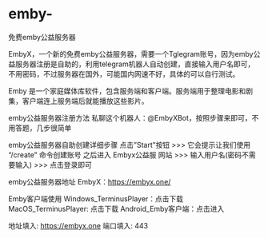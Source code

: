 # emby-

免费emby公益服务器

EmbyX，一个新的免费emby公益服务器，需要一个Tglegram账号，因为emby公益服务器注册是自助的，利用telegram机器人自动创建，直接输入用户名即可，不用密码，不过服务器在国外，可能国内网速不好，具体的可以自行测试。

Emby 是一个家庭媒体库软件，包含服务端和客户端。服务端用于整理电影和剧集，客户端连上服务端后就能播放这些影片。

emby公益服务器注册方法
私聊这个机器人：@EmbyXBot，按照步骤来即可，不用答题，几步很简单

emby公益服务器自助创建详细步骤
点击”Start”按钮 >>> 它会提示让我们使用 “/create” 命令创建账号
之后进入 Embyx公益服 网站 >>> 输入用户名(密码不需要输入) >>> 点击登录即可

emby公益服务器地址
EmbyX：https://embyx.one/

Emby客户端使用
Windows_TerminusPlayer：点击下载
MacOS_TerminusPlayer: 点击下载
Android_Emby客户端：点击进入

地址填入: https://embyx.one
端口填入: 443

